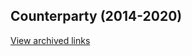 ## Counterparty (2014-2020)

[View archived links](https://nftorigins.com/archived-links/counterparty/)

